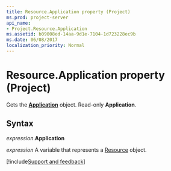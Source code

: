 ```yaml
---
title: Resource.Application property (Project)
ms.prod: project-server
api_name:
- Project.Resource.Application
ms.assetid: b09008ed-14aa-9d1e-7104-1d723228ec9b
ms.date: 06/08/2017
localization_priority: Normal
---
```



# Resource.Application property (Project)

Gets the  **[Application](Project.Application.md)** object. Read-only **Application**.


## Syntax

_expression_.**Application**

_expression_ A variable that represents a [Resource](./Project.Resource.md) object.

[!include[Support and feedback](~/includes/feedback-boilerplate.md)]
